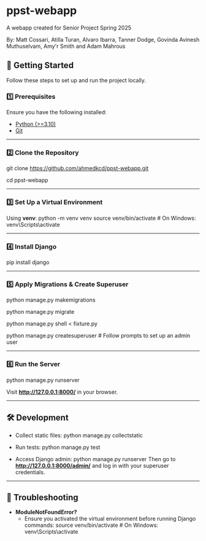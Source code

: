 # ppst-webapp

A webapp created for Senior Project Spring 2025

By: Matt Cossari, Atilla Turan, Alvaro Ibarra, Tanner Dodge, Govinda Avinesh Muthuselvam, Amy'r Smith and Adam Mahrous

## 🚀 Getting Started

Follow these steps to set up and run the project locally.

### 1️⃣ Prerequisites
Ensure you have the following installed:
- [Python (>=3.10)](https://www.python.org/downloads/)
- [Git](https://git-scm.com/)
---

### 2️⃣ Clone the Repository
git clone https://github.com/ahmedkcd/ppst-webapp.git

cd ppst-webapp

---

### 3️⃣ Set Up a Virtual Environment
Using **venv**:
python -m venv venv
source venv/bin/activate  # On Windows: venv\Scripts\activate


---

### 4️⃣ Install Django
pip install django

---


### 5️⃣ Apply Migrations & Create Superuser
python manage.py makemigrations

python manage.py migrate

python manage.py shell < fixture.py

python manage.py createsuperuser  # Follow prompts to set up an admin user

---

### 6️⃣ Run the Server
python manage.py runserver

Visit **http://127.0.0.1:8000/** in your browser.

---

## 🛠 Development
- Collect static files:
  python manage.py collectstatic

- Run tests:
  python manage.py test

- Access Django admin:
  python manage.py runserver
  Then go to **http://127.0.0.1:8000/admin/** and log in with your superuser credentials.

---

## 🐛 Troubleshooting

- **ModuleNotFoundError?**  
  - Ensure you activated the virtual environment before running Django commands:
    source venv/bin/activate  # On Windows: venv\Scripts\activate

